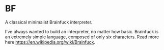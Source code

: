 # BF
A classical minimalist Brainfuck interpreter.

I've always wanted to build an interpreter, no matter how basic. Brainfuck is an extremely simple language, composed of only
six characters. Read more here <https://en.wikipedia.org/wiki/Brainfuck>.
